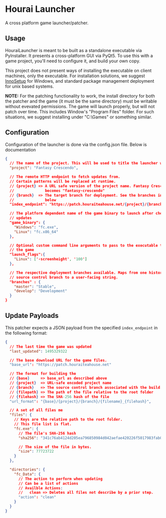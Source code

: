 # Hourai Launcher
A cross platform game launcher/patcher.

## Usage
HouraiLauncher is meant to be built as a standalone executable via PyInstaller.
It presents a cross-platform GUI via PyQt5. To use this with a game project,
you'll need to configure it, and build your own copy.

This project does not present ways of installing the executable on client
machines, only the executable. For installation solutions, we suggest
[InnoSetup](http://www.jrsoftware.org/isinfo.php) for Windows, and standard
package management deployment for unix based systems.

**NOTE:** For the patching functionality to work, the install directory for both the
patcher and the game (it must be the same directory) must be writable without
evevated permissions. The game will launch properly, but will not patch over
time. This includes Window's "Program Files" folder. For such situations, we
suggest installing under "C:\Games" or something similar.

## Configuration
Configuration of the launcher is done via the config.json file. Below is
documentation

```json
{
  // The name of the project. This will be used to title the launcher window.
  "project": "Fantasy Crescendo",

  // The remote HTTP endpoint to fetch updates from.
  // Certain patterns will be replaced at runtime.
  // {project} => A URL safe version of the project name. Fantasy Crescendo
  //              becomes "fantasy-crescendo"
  // {branch}  => The target branch for deployment. See the branches information
  //              below
  "index_endpoint": "https://patch.houraiteahouse.net/{project}/{branch}",

  // The platform dependent name of the game binary to launch after checking for
  // updates
  "game_binary": {
    "Windows": "fc.exe",
    "Linux": "fc.x86_64"
  },

  // Optional custom command line arguments to pass to the executable to launch
  // the game
  "launch_flags":{
    "Linux": ['-screenheight', '100']
  },

  // The respective deployment branches available. Maps from one historical
  // source control branch to a user-facing string.
  "branches" : {
    "master": "Stable",
    "develop": "Development"
  }
}
```

## Update Payloads
This patcher expects a JSON payload from the specified `index_endpoint` in the
following format:
```json
{
  // The last time the game was updated
  "last_updated": 1495329322

  // The base download URL for the game files.
  "base_url": "https://patch.houraiteahouse.net"

  // The format for building the
  // {base}     => base_url as described above
  // {project}  => URL-safe encoded project name
  // {branch}   => The source control branch associated with the build.
  // {filepath} => The path of the file relative to the root folder
  // {filehash} => The SHA-256 hash of the file
  "url_format": "{base}/{project}/{branch}/{filename}_{filehash}",

  // A set of all files me
  "files": {
    // Keys are the relative path to the root folder.
    // This file list is flat.
    "fc.exe": {
      // The file's SHA-256 hash
      "sha256": "341c76ab4124d205ea796850984d042aefae420226f5017983fab00e435d746e",

      // The size of the file in bytes.
      "size": 77723722
    }
  },

  "directories": {
    "fc_Data": {
      // The action to perform when updating
      // Can be a list of actions
      // Availble Actions:
      //   clean => Deletes all files not describe by a prior step.
      "action": "clean"
    }
  }
}
```
